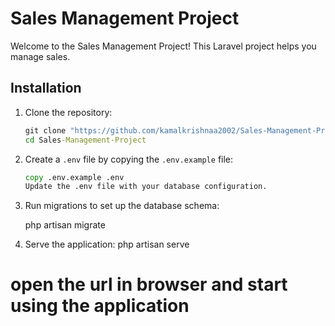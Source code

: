 # Sales Management Project

Welcome to the Sales Management Project! This Laravel project helps you manage sales.

## Installation

1. Clone the repository:

   ```cmd
   git clone "https://github.com/kamalkrishnaa2002/Sales-Management-Project.git"
   cd Sales-Management-Project

2. Create a `.env` file by copying the `.env.example` file:

   ```cmd
   copy .env.example .env
   Update the .env file with your database configuration.

3. Run migrations to set up the database schema:

    php artisan migrate

4. Serve the application:
    php artisan serve


# open the url in browser and start using the application
 
